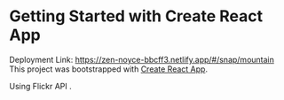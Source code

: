 # Getting Started with Create React App
Deployment Link: https://zen-noyce-bbcff3.netlify.app/#/snap/mountain
This project was bootstrapped with [Create React App](https://github.com/facebook/create-react-app).

Using Flickr API .
